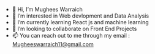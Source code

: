 - 👋 Hi, I’m Mughees Warraich
- 👀 I’m interested in Web devlopment and Data Analysis
- 🌱 I’m currently learning React js and machine learning
- 💞️ I’m looking to collaborate on Front End Projects
- 📫 You can reach out to me through my email : Mugheeswarraich11@gmail.com

<!---
warrmu01/warrmu01 is a ✨ special ✨ repository because its `README.md` (this file) appears on your GitHub profile.
You can click the Preview link to take a look at your changes.
--->
